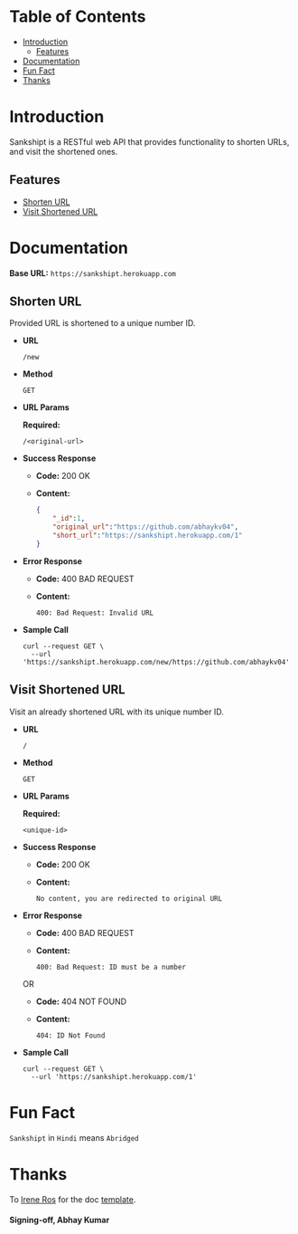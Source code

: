# Table of Contents
* [Introduction](#introduction)
    * [Features](#features)
* [Documentation](#documentation)
* [Fun Fact](#fun-fact)
* [Thanks](#thanks)

# Introduction
Sankshipt is a RESTful web API that provides functionality to shorten URLs, and visit the shortened ones.

## Features
* [Shorten URL](#shorten-url)
* [Visit Shortened URL](#visit-shortened-url)

# Documentation
__Base URL:__ `https://sankshipt.herokuapp.com`

## Shorten URL
Provided URL is shortened to a unique number ID.

* __URL__

    `/new`

* __Method__

    `GET`

* __URL Params__

    __Required:__

    `/<original-url>`

* __Success Response__

    * __Code:__ 200 OK

    * __Content:__

        ```json
        {
            "_id":1,
            "original_url":"https://github.com/abhaykv04",
            "short_url":"https://sankshipt.herokuapp.com/1"
        }
        ```

* __Error Response__

    * __Code:__ 400 BAD REQUEST

    * __Content:__

        ```
        400: Bad Request: Invalid URL
        ```

* __Sample Call__

    ```
    curl --request GET \
      --url 'https://sankshipt.herokuapp.com/new/https://github.com/abhaykv04'
    ```

## Visit Shortened URL
Visit an already shortened URL with its unique number ID.

* __URL__

    `/`

* __Method__

    `GET`

* __URL Params__

    __Required:__

    `<unique-id>`

* __Success Response__

    * __Code:__ 200 OK

    * __Content:__

        `No content, you are redirected to original URL`

* __Error Response__

    * __Code:__ 400 BAD REQUEST

    * __Content:__

        ```
        400: Bad Request: ID must be a number
        ```
    
    OR

    * __Code:__ 404 NOT FOUND

    * __Content:__

        ```
        404: ID Not Found
        ```

* __Sample Call__

    ```
    curl --request GET \
      --url 'https://sankshipt.herokuapp.com/1'
    ```

# Fun Fact
`Sankshipt` in `Hindi` means `Abridged`

# Thanks
To [Irene Ros](https://github.com/iros) for the doc [template](https://gist.github.com/iros/3426278).

#### Signing-off, Abhay Kumar